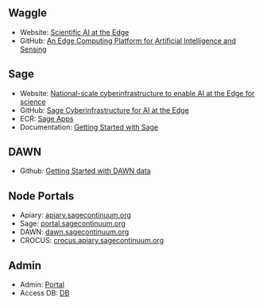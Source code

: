 ## Waggle
* Website: [Scientific AI at the Edge](http://www.wa8.gl)
* GitHub: [An Edge Computing Platform for Artificial Intelligence and Sensing](https://github.com/waggle-sensor)

## Sage
* Website: [National-scale cyberinfrastructure to enable AI at the Edge for science](https://sagecontinuum.org/)
* GitHub: [Sage Cyberinfrastructure for AI at the Edge](https://github.com/sagecontinuum)
* ECR: [Sage Apps](https://portal.sagecontinuum.org/apps/explore)
* Documentation: [Getting Started with Sage](https://sagecontinuum.org/docs/about/overview)

## DAWN
* Github: [Getting Started with DAWN data](https://github.com/waggle-sensor/pandawn)

## Node Portals 
* Apiary: [apiary.sagecontinuum.org](https://apiary.sagecontinuum.org/nodes)
* Sage: [portal.sagecontinuum.org](https://portal.sagecontinuum.org/nodes)
* DAWN: [dawn.sagecontinuum.org](https://dawn.sagecontinuum.org/nodes)
* CROCUS: [crocus.apiary.sagecontinuum.org](https://crocus.sagecontinuum.org/nodes)

## Admin 
* Admin: [Portal](https://admin.sagecontinuum.org)
* Access DB: [DB](https://access.sagecontinuum.org/) 
